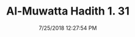 ---
title        : "Al-Muwatta Hadith 1. 31"
date         : 7/25/2018 12:27:54 PM
draft        : false
type         : "hadith"
layout       : "hadith"
BookCode     : "AMH"
VolumeNumber : "1"
HadithNumber : "31"
categories  :  ["Prayer Time - Prohibition against Entering the Mosque Smelling of Garlic and Prohibition against Covering the Mouth in Prayer"]
---